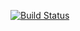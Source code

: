 [![Build Status](https://travis-ci.org/JiyangZheng/cse110lab6.svg?branch=master)](https://travis-ci.org/JiyangZheng/cse110lab6)